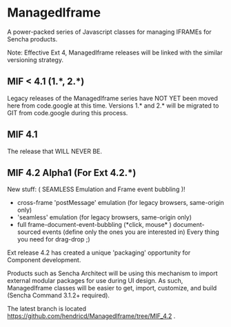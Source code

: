 ManagedIframe
=============

A power-packed series of Javascript classes for managing IFRAMEs for Sencha products.

Note: Effective Ext 4, ManagedIframe releases will be linked with the similar versioning strategy.

MIF \< 4.1 (1.\*, 2.\*)
-------------
Legacy releases of the ManagedIframe series have NOT YET been moved here from code.google at this time.
Versions 1.\* and 2.\* will be migrated to GIT from code.google during this process.

MIF 4.1
-------------
The release that WILL NEVER BE.

MIF 4.2 Alpha1 (For Ext 4.2.*)
-------------

New stuff: ( SEAMLESS Emulation and Frame event bubbling )!

 * cross-frame 'postMessage' emulation (for legacy browsers, same-origin only)
 * 'seamless' emulation (for legacy browsers, same-origin only)
 * full frame-document-event-bubbling (\*click, mouse\* ) document-sourced events (define only the ones you
are interested in) Every thing you need for drag-drop  ;)
 
Ext release 4.2 has created a unique 'packaging' opportunity for Component development.  

Products such
as Sencha Architect will be using this mechanism to import external modular packages for use during UI
design.  As such, ManagedIframe classes will be easier to get, import, customize, and build (Sencha 
Command 3.1.2+ required).

The latest branch is located https://github.com/hendricd/ManagedIframe/tree/MIF_4.2 .
